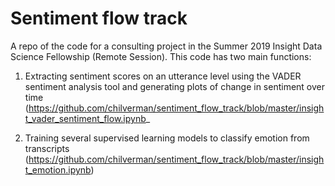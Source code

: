 # Sentiment flow track

A repo of the code for a consulting project in the Summer 2019 Insight Data Science Fellowship (Remote Session). This code has two main functions:

1. Extracting sentiment scores on an utterance level using the VADER sentiment analysis tool and generating plots of change in sentiment over time (https://github.com/chilverman/sentiment_flow_track/blob/master/insight_vader_sentiment_flow.ipynb_

2. Training several supervised learning models to classify emotion from transcripts (https://github.com/chilverman/sentiment_flow_track/blob/master/insight_emotion.ipynb)
